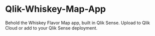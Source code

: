 # Qlik-Whiskey-Map-App
Behold the Whiskey Flavor Map app, built in Qlik Sense. Upload to Qlik Cloud or add to your Qlik Sense deployment.
